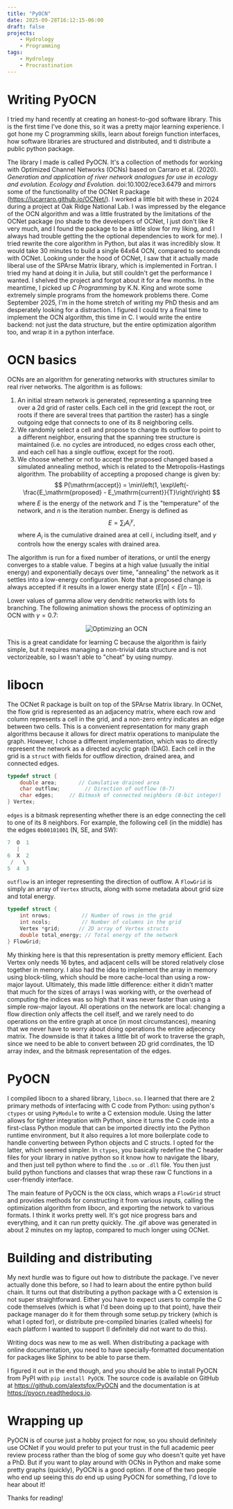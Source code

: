 ```yaml
---
title: "PyOCN"
date: 2025-09-28T16:12:15-06:00
draft: false
projects:
    - Hydrology
    - Programming
tags:
    - Hydrology
    - Procrastination
---
```


# Writing PyOCN
I tried my hand recently at creating an honest-to-god software library. This is the first time I've done this, so it was a pretty major learning experience. I got hone my C programming skills, learn about foreign function interfaces, how software libraries are structured and distributed, and ti distribute a public python package.

The library I made is called PyOCN. It's a collection of methods for working with Optimized Channel Networks (OCNs) based on Carraro et al. (2020). *Generation and application of river network analogues for use in ecology and evolution. Ecology and Evolution.* doi:10.1002/ece3.6479 and mirrors some of the functionality of the OCNet R package (https://lucarraro.github.io/OCNet/). I worked a little bit with these in 2024 during a project at Oak Ridge National Lab. I was impressed by the elegance of the OCN algorithm and was a little frustrated by the limitations of the OCNet package (no shade to the developers of OCNet, I just don't like R very much, and I found the package to be a little slow for my liking, and I always had trouble getting the the optional dependencies to work for me). I tried rewrite the core algorithm in Python, but alas it was incredibly slow. It would take 30 minutes to build a single 64x64 OCN, compared to seconds with OCNet. Looking under the hood of OCNet, I saw that it actually made liberal use of the SPArse Matrix library, which is implemented in Fortran. I tried my hand at doing it in Julia, but still couldn't get the performance I wanted. I shelved the project and forgot about it for a few months. In the meantime, I picked up *C Programming* by K.N. King and wrote some extremely simple programs from the homework problems there. Come September 2025, I'm in the home stretch of writing my PhD thesis and am desperately looking for a distraction. I figured I could try a final time to implement the OCN algorithm, this time in C. I would write the entire backend: not just the data structure, but the entire optimization algorithm too, and wrap it in a python interface. 

# OCN basics
OCNs are an algorithm for generating networks with structures similar to real river networks. The algorithm is as follows:

1. An initial stream network is generated, representing a spanning tree over a 2d grid of raster cells. Each cell in the grid (except the root, or roots if there are several trees that partition the raster) has a single outgoing edge that connects to one of its 8 neighboring cells. 
2. We randomly select a cell and propose to change its outflow to point to a different neighbor, ensuring that the spanning tree structure is maintained (i.e. no cycles are introduced, no edges cross each other, and each cell has a single outflow, except for the root). 
3. We choose whether or not to accept the proposed changed based a simulated annealing method, which is related to the Metropolis-Hastings algorithm. The probability of accepting a proposed change is given by:
$$
P(\mathrm{accept}) = \min\left(1, \exp\left(-\frac{E_\mathrm{proposed} - E_\mathrm{current}}{T}\right)\right)
$$
where $E$ is the energy of the network and $T$ is the "temperature" of the network, and $n$ is the iteration number. Energy is defined as
$$
E = \sum_{i} A_i^\gamma,
$$
where $A_i$ is the cumulative drained area at cell $i$, including itself, and $\gamma$ controls how the energy scales with drained area. 

The algorithm is run for a fixed number of iterations, or until the energy converges to a stable value. $T$ begins at a high value (usually the initial energy) and exponentially decays over time, "annealing" the network as it settles into a low-energy configuration. Note that a proposed change is always accepted if it results in a lower energy state ($E[n] < E[n-1]$).

Lower values of gamma allow very dendritic networks with lots fo branching. The following animation shows the process of optimizing an OCN with $\gamma=0.7$:

<div align="center">
  <img src="generation.gif" alt="Optimizing an OCN">
</div>

This is a great candidate for learning C because the algorithm is fairly simple, but it requires managing a non-trivial data structure and is not vectorizeable, so I wasn't able to "cheat" by using numpy.

# libocn
The OCNet R package is built on top of the SPArse Matrix library. In OCNet, the flow grid is represented as an adjacency matrix, where each row and column represents a cell in the grid, and a non-zero entry indicates an edge between two cells. This is a convenient representation for many graph algorithms because it allows for direct matrix operations to manipulate the graph. However, I chose a different implementation, which was to directly represent the network as a directed acyclic graph (DAG). Each cell in the grid is a `struct` with fields for outflow direction, drained area, and connected edges. 
```c
typedef struct {
    double area;       // Cumulative drained area
    char outflow;        // Direction of outflow (0-7)
    char edges;     // Bitmask of connected neighbors (8-bit integer)
} Vertex;
```

`edges` is a bitmask representing whether there is an edge connecting the cell to one of its 8 neighbors. For example, the following cell (in the middle) has the edges `0b00101001` (N, SE, and SW):

```c
7  O  1
   |
6  X  2
 /   \
5  4  3
```

`outflow` is an integer representing the direction of outflow. A `FlowGrid` is simply an array of `Vertex` structs, along with some metadata about grid size and total energy.

```c
typedef struct {
    int nrows;          // Number of rows in the grid
    int ncols;          // Number of columns in the grid
    Vertex *grid;      // 2D array of Vertex structs
    double total_energy; // Total energy of the network
} FlowGrid;
```

My thinking here is that this representation is pretty memory efficient. Each Vertex only needs 16 bytes, and adjacent cells will be stored relatively close together in memory. I also had the idea to implement the array in memory using block-tiling, which should be more cache-local than using a row-major layout. Ultimately, this made little difference: either it didn't matter that much for the sizes of arrays I was working with, or the overhead of computing the indices was so high that it was never faster than using a simple row-major layout. All operations on the network are local: changing a flow direction only affects the cell itself, and we rarely need to do operations on the entire graph at once (in most circumstances), meaning that we never have to worry about doing operations the entire adjecency matrix. The downside is that it takes a little bit of work to traverse the graph, since we need to be able to convert between 2D grid corrdinates, the 1D array index, and the bitmask representation of the edges. 

# PyOCN
I compiled libocn to a shared library, `libocn.so`. I learned that there are 2 primary methods of interfacing with C code from Python: using python's `ctypes` or using `PyModule` to write a C extension module. Using the latter allows for tighter integration with Python, since it turns the C code into a first-class Python module that can be imported directly into the Python runtime environment, but it also requires a lot more boilerplate code to handle converting between Python objects and C structs. I opted for the latter, which seemed simpler. In `ctypes`, you basically redefine the C header files for your library in native python so it know how to navigate the libary, and then just tell python where to find the `.so` or `.dll` file. You then just build python functions and classes that wrap these raw C functions in a user-friendly interface. 

The main feature of PyOCN is the `OCN` class, which wraps a `FlowGrid` struct and provides methods for constructing it from various inputs, calling the optimization algorithm from libocn, and exporting the network to various formats. I think it works pretty well. It's got nice progress bars and everything, and it can run pretty quickly. The .gif above was generated in about 2 minutes on my laptop, compared to much longer using OCNet.

# Building and distributing
My next hurdle was to figure out how to distribute the package. I've never actually done this before, so I had to learn about the entire python build chain. It turns out that distributing a python package with a C extension is not super straightforward. Either you have to expect users to compile the C code themselves (which is what I'd been doing up to that point), have their package manager do it for them through some setup.py trickery (which is what I opted for), or distribute pre-compiled binaries (called wheels) for each platform I wanted to support (I definitely did not want to do this).

Writing docs was new to me as well. When distributing a package with online documentation, you need to have specially-formatted documentation for packages like Sphinx to be able to parse them.

I figured it out in the end though, and you should be able to install PyOCN from PyPI with `pip install PyOCN`. The source code is available on GitHub at https://github.com/alextsfox/PyOCN and the documentation is at https://pyocn.readthedocs.io.

# Wrapping up
PyOCN is of course just a hobby project for now, so you should definitely use OCNet if you would prefer to put your trust in the full academic peer review process rather than the blog of some guy who doesn't quite yet have a PhD. But if you want to play around with OCNs in Python and make some pretty graphs (quickly), PyOCN is a good option. If one of the two people who end up seeing this *do* end up using PyOCN for something, I'd love to hear about it! 

Thanks for reading!